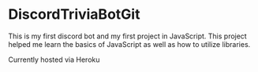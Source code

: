 # DiscordTriviaBotGit
This is my first discord bot and my first project in JavaScript.
This project helped me learn the basics of JavaScript as well as how to utilize libraries.

Currently hosted via Heroku

